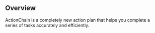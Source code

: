 ## Overview
ActionChain is a completely new action plan that helps you complete a series of tasks accurately and efficiently.
